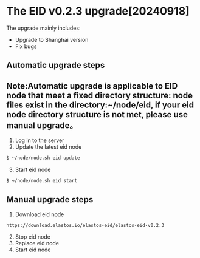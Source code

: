 # The EID v0.2.3 upgrade[20240918]

The upgrade mainly includes:
- Upgrade to Shanghai version
- Fix bugs
## Automatic upgrade steps
## Note:Automatic upgrade is applicable to EID node that meet a fixed directory structure: node files exist in the directory:~/node/eid, if your eid node directory structure is not met, please use manual upgrade。
1. Log in to the server
2. Update the latest eid node

```bash
$ ~/node/node.sh eid update
```

3. Start eid node

```bash
$ ~/node/node.sh eid start
```


## Manual upgrade steps

1. Download eid node

```
https://download.elastos.io/elastos-eid/elastos-eid-v0.2.3
```

2. Stop eid node
3. Replace eid node
4. Start eid node
